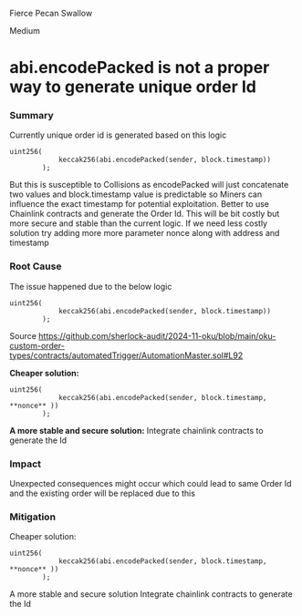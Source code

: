 Fierce Pecan Swallow

Medium

# abi.encodePacked is not a proper way to generate unique order Id

### Summary

Currently unique order id is generated based on this logic

```solidity
uint256(
            keccak256(abi.encodePacked(sender, block.timestamp))
        );
```

But this is susceptible to Collisions as encodePacked will just concatenate two values and block.timestamp value is predictable so Miners can influence the exact timestamp for potential exploitation. Better to use Chainlink contracts and generate the Order Id. This will be bit costly but more secure and stable than the current logic. If we need less costly solution try adding more more parameter nonce  along with address and timestamp



### Root Cause

The issue happened due to the below logic
```solidity
uint256(
            keccak256(abi.encodePacked(sender, block.timestamp))
        );
```

Source
https://github.com/sherlock-audit/2024-11-oku/blob/main/oku-custom-order-types/contracts/automatedTrigger/AutomationMaster.sol#L92

**Cheaper solution:** 
```solidity
uint256(
            keccak256(abi.encodePacked(sender, block.timestamp, **nonce** ))
        );
```

**A more stable and secure solution:**
Integrate chainlink contracts to generate the Id


### Impact

Unexpected consequences might occur which could lead to same Order Id and the existing order will be replaced due to this

### Mitigation

Cheaper solution: 
```solidity
uint256(
            keccak256(abi.encodePacked(sender, block.timestamp, **nonce** ))
        );
```

A more stable and secure solution
Integrate chainlink contracts to generate the Id
